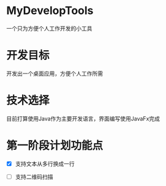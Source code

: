 # MyDevelopTools
一个只为方便个人工作开发的小工具

# 开发目标
开发出一个桌面应用，方便个人工作所需

# 技术选择
目前打算使用Java作为主要开发语言，界面编写使用JavaFx完成

# 第一阶段计划功能点
- [x] 支持文本从多行换成一行 <br>
- [ ] 支持二维码扫描



